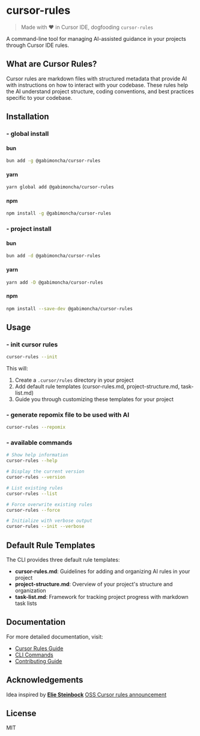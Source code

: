 # cursor-rules
> Made with ❤️ in Cursor IDE, dogfooding `cursor-rules`

A command-line tool for managing AI-assisted guidance in your projects through Cursor IDE rules.

## What are Cursor Rules?

Cursor rules are markdown files with structured metadata that provide AI with instructions on how to interact with your codebase. These rules help the AI understand project structure, coding conventions, and best practices specific to your codebase.

## Installation

### - global install
#### bun
```bash
bun add -g @gabimoncha/cursor-rules
```
#### yarn
```bash
yarn global add @gabimoncha/cursor-rules
```
#### npm
```bash
npm install -g @gabimoncha/cursor-rules
```

### - project install
#### bun
```bash
bun add -d @gabimoncha/cursor-rules
```
#### yarn
```bash
yarn add -D @gabimoncha/cursor-rules
```
#### npm
```bash
npm install --save-dev @gabimoncha/cursor-rules
```

## Usage

### - init cursor rules
```bash
cursor-rules --init
```

This will:
1. Create a `.cursor/rules` directory in your project
2. Add default rule templates (cursor-rules.md, project-structure.md, task-list.md)
3. Guide you through customizing these templates for your project

### - generate repomix file to be used with AI
```bash
cursor-rules --repomix
```

### - available commands
```bash
# Show help information
cursor-rules --help

# Display the current version
cursor-rules --version

# List existing rules
cursor-rules --list

# Force overwrite existing rules
cursor-rules --force

# Initialize with verbose output
cursor-rules --init --verbose
```

## Default Rule Templates

The CLI provides three default rule templates:

- **cursor-rules.md**: Guidelines for adding and organizing AI rules in your project
- **project-structure.md**: Overview of your project's structure and organization
- **task-list.md**: Framework for tracking project progress with markdown task lists

## Documentation

For more detailed documentation, visit:
- [Cursor Rules Guide](https://github.com/gabimoncha/cursor-rules-cli/blob/main/docs/CURSOR_RULES_GUIDE.md)
- [CLI Commands](https://github.com/gabimoncha/cursor-rules-cli/blob/main/docs/CLI_COMMANDS.md)
- [Contributing Guide](https://github.com/gabimoncha/cursor-rules-cli/blob/main/docs/CONTRIBUTING.md)

## Acknowledgements

Idea inspired by **[Elie Steinbock](https://x.com/elie2222)** [OSS Cursor rules announcement](https://x.com/elie2222/status/1906985581835419915)

## License

MIT
